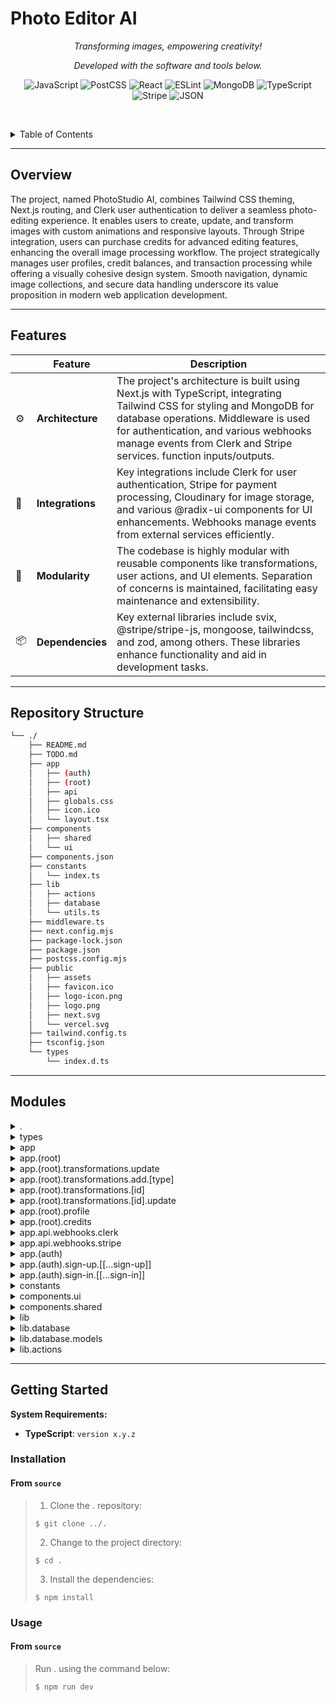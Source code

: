 <p align="center">
  <h1> Photo Editor AI</h1>
</p>
<p align="center">
    <em>Transforming images, empowering creativity!</em>
</p>
<p align="center">
	<!-- local repository, no metadata badges. -->
<p>
<p align="center">
		<em>Developed with the software and tools below.</em>
</p>
<p align="center">
	<img src="https://img.shields.io/badge/JavaScript-F7DF1E.svg?style=default&logo=JavaScript&logoColor=black" alt="JavaScript">
	<img src="https://img.shields.io/badge/PostCSS-DD3A0A.svg?style=default&logo=PostCSS&logoColor=white" alt="PostCSS">
	<img src="https://img.shields.io/badge/React-61DAFB.svg?style=default&logo=React&logoColor=black" alt="React">
	<img src="https://img.shields.io/badge/ESLint-4B32C3.svg?style=default&logo=ESLint&logoColor=white" alt="ESLint">
	<img src="https://img.shields.io/badge/MongoDB-47A248.svg?style=default&logo=MongoDB&logoColor=white" alt="MongoDB">
	<img src="https://img.shields.io/badge/TypeScript-3178C6.svg?style=default&logo=TypeScript&logoColor=white" alt="TypeScript">
	<img src="https://img.shields.io/badge/Stripe-008CDD.svg?style=default&logo=Stripe&logoColor=white" alt="Stripe">
	<img src="https://img.shields.io/badge/JSON-000000.svg?style=default&logo=JSON&logoColor=white" alt="JSON">
</p>

<br><!-- TABLE OF CONTENTS -->

<details>
  <summary>Table of Contents</summary><br>

- [ Overview](#-overview)
- [ Features](#-features)
- [ Repository Structure](#-repository-structure)
- [ Modules](#-modules)
- [ Getting Started](#-getting-started)
  - [ Installation](#-installation)
  - [ Usage](#-usage)
  - [ Tests](#-tests)
- [ Project Roadmap](#-project-roadmap)
- [ Contributing](#-contributing)
- [ License](#-license)
- [ Acknowledgments](#-acknowledgments)
</details>
<hr>

## Overview

The project, named PhotoStudio AI, combines Tailwind CSS theming, Next.js routing, and Clerk user authentication to deliver a seamless photo-editing experience. It enables users to create, update, and transform images with custom animations and responsive layouts. Through Stripe integration, users can purchase credits for advanced editing features, enhancing the overall image processing workflow. The project strategically manages user profiles, credit balances, and transaction processing while offering a visually cohesive design system. Smooth navigation, dynamic image collections, and secure data handling underscore its value proposition in modern web application development.

---

## Features

|     | Feature          | Description                                                                                                                                                                                                                                                                     |
| --- | ---------------- | ------------------------------------------------------------------------------------------------------------------------------------------------------------------------------------------------------------------------------------------------------------------------------- |
| ⚙️  | **Architecture** | The project's architecture is built using Next.js with TypeScript, integrating Tailwind CSS for styling and MongoDB for database operations. Middleware is used for authentication, and various webhooks manage events from Clerk and Stripe services. function inputs/outputs. |
| 🔌  | **Integrations** | Key integrations include Clerk for user authentication, Stripe for payment processing, Cloudinary for image storage, and various @radix-ui components for UI enhancements. Webhooks manage events from external services efficiently.                                           |
| 🧩  | **Modularity**   | The codebase is highly modular with reusable components like transformations, user actions, and UI elements. Separation of concerns is maintained, facilitating easy maintenance and extensibility.                                                                             |
| 📦  | **Dependencies** | Key external libraries include svix, @stripe/stripe-js, mongoose, tailwindcss, and zod, among others. These libraries enhance functionality and aid in development tasks.                                                                                                       |

---

## Repository Structure

```sh
└── ./
    ├── README.md
    ├── TODO.md
    ├── app
    │   ├── (auth)
    │   ├── (root)
    │   ├── api
    │   ├── globals.css
    │   ├── icon.ico
    │   └── layout.tsx
    ├── components
    │   ├── shared
    │   └── ui
    ├── components.json
    ├── constants
    │   └── index.ts
    ├── lib
    │   ├── actions
    │   ├── database
    │   └── utils.ts
    ├── middleware.ts
    ├── next.config.mjs
    ├── package-lock.json
    ├── package.json
    ├── postcss.config.mjs
    ├── public
    │   ├── assets
    │   ├── favicon.ico
    │   ├── logo-icon.png
    │   ├── logo.png
    │   ├── next.svg
    │   └── vercel.svg
    ├── tailwind.config.ts
    ├── tsconfig.json
    └── types
        └── index.d.ts
```

---

## Modules

<details closed><summary>.</summary>

| File                                     | Summary                                                                                                                                                                                                                                                                                                                                                                                                                                                                                                                                                                                                   |
| ---------------------------------------- | --------------------------------------------------------------------------------------------------------------------------------------------------------------------------------------------------------------------------------------------------------------------------------------------------------------------------------------------------------------------------------------------------------------------------------------------------------------------------------------------------------------------------------------------------------------------------------------------------------- |
| [middleware.ts](middleware.ts)           | Implements authentication middleware for specified public routes. Configures route matching rules for the repositorys routes.                                                                                                                                                                                                                                                                                                                                                                                                                                                                             |
| [postcss.config.mjs](postcss.config.mjs) | Enables tailwindcss PostCSS plugin in the parent repository for consistent styling across components.                                                                                                                                                                                                                                                                                                                                                                                                                                                                                                     |
| [next.config.mjs](next.config.mjs)       | Defines remote image patterns for the Next.js app, specifying Cloudinary as a trusted source for external images.                                                                                                                                                                                                                                                                                                                                                                                                                                                                                         |
| [tailwind.config.ts](tailwind.config.ts) | Defines Tailwind CSS theme with custom colors, fonts, animations, and responsive container settings. Extends base Tailwind configuration for project styles. Tailors global design tokens for consistent UI across components and pages. Integrates Tailwind CSS plugin for additional animation utilities.                                                                                                                                                                                                                                                                                               |
| [package-lock.json](package-lock.json)   | The code file in this repository, located in the `app/api` directory, contains the implementation for handling API requests and responses. It serves as a crucial component for managing the communication between the frontend and backend of the application. By defining the endpoints and data structures used for exchanging information, this code helps ensure seamless interaction between different parts of the system. Its functionality is essential for enabling the application to retrieve and update data from external sources, enhancing the overall user experience and functionality. |
| [package.json](package.json)             | Defines the essential project configuration settings and dependencies to run a Next.js app for a photo-editing AI application. Manages scripts for development, building, starting, and linting, alongside various third-party libraries essential for app functionality.                                                                                                                                                                                                                                                                                                                                 |
| [components.json](components.json)       | Defines component configurations for styling and utility aliases. Specifies Tailwind setup, CSS variables, and component paths for improved code cleanliness and organization in the repository.                                                                                                                                                                                                                                                                                                                                                                                                          |
| [tsconfig.json](tsconfig.json)           | Enables TypeScript configuration for Next.js project. Defines compiler options, module settings, and plugin usage. Utilizes paths for module resolution and includes/excludes specific files. Maintains strict type-checking while supporting JSX and ESNext features for seamless development experience within the repository architecture.                                                                                                                                                                                                                                                             |

</details>

<details closed><summary>types</summary>

| File                           | Summary                                                                                                                                                                                                                                                        |
| ------------------------------ | -------------------------------------------------------------------------------------------------------------------------------------------------------------------------------------------------------------------------------------------------------------- |
| [index.d.ts](types/index.d.ts) | Defines various types like CreateUserParams, UpdateUserParams for user data and AddImageParams, UpdateImageParams for image data. Also includes types for CheckoutTransactionParams, CreateTransactionParams for transaction details and URL query parameters. |

</details>

<details closed><summary>app</summary>

| File                           | Summary                                                                                                                                                                                                                                           |
| ------------------------------ | ------------------------------------------------------------------------------------------------------------------------------------------------------------------------------------------------------------------------------------------------- |
| [layout.tsx](app/layout.tsx)   | Defines IBM Plex Sans font style, sets metadata for the app, and wraps children components within a ClerkProvider for theming.                                                                                                                    |
| [globals.css](app/globals.css) | Defines global styling variables and Tailwind utility classes for a web application, including color schemes, layout styles, and typography. Enhances consistency and flexibility across components and pages, ensuring a cohesive design system. |

</details>

<details closed><summary>app.(root)</summary>

| File                                  | Summary                                                                                                                                                                                                                                               |
| ------------------------------------- | ----------------------------------------------------------------------------------------------------------------------------------------------------------------------------------------------------------------------------------------------------- |
| [layout.tsx](<app/(root)/layout.tsx>) | Defines the main layout structure incorporating sidebar, navigation, and content sections. Renders the children elements within a wrapper component and includes a toaster for notifications. Key components for the repositorys visual architecture. |
| [page.tsx](<app/(root)/page.tsx>)     | Renders a homepage with dynamic image content fetched async, based on search query and page number. Displays navigation links with icons. Integrated with a search feature and image collection component.                                            |

</details>

<details closed><summary>app.(root).transformations.update</summary>

| File                                                     | Summary                                                                                                                                                                                          |
| -------------------------------------------------------- | ------------------------------------------------------------------------------------------------------------------------------------------------------------------------------------------------ |
| [page.tsx](<app/(root)/transformations/update/page.tsx>) | Enables updating transformation page UI. Component exported as default to render page content. Key functionality focuses on managing transformation updates within the apps directory structure. |

</details>

<details closed><summary>app.(root).transformations.add.[type]</summary>

| File                                                         | Summary                                                                                                                                                                             |
| ------------------------------------------------------------ | ----------------------------------------------------------------------------------------------------------------------------------------------------------------------------------- |
| [page.tsx](<app/(root)/transformations/add/[type]/page.tsx>) | Enables adding transformation types with user authentication and redirect handling. Renders Header and TransformationForm components with user details for credit balance tracking. |

</details>

<details closed><summary>app.(root).transformations.[id]</summary>

| File                                                   | Summary                                                                                                                                                                                                                                                                                                                    |
| ------------------------------------------------------ | -------------------------------------------------------------------------------------------------------------------------------------------------------------------------------------------------------------------------------------------------------------------------------------------------------------------------- |
| [page.tsx](<app/(root)/transformations/[id]/page.tsx>) | Displays image details, transformation type, and related information. Conditionally renders prompts, colors, and aspect ratios. Shows original and transformed images with download options. Allows updating/deleting images by the author only. Resides in the repository under app/(root)/transformations/[id]/page.tsx. |

</details>

<details closed><summary>app.(root).transformations.[id].update</summary>

| File                                                          | Summary                                                                                                                                                                                                                                                                       |
| ------------------------------------------------------------- | ----------------------------------------------------------------------------------------------------------------------------------------------------------------------------------------------------------------------------------------------------------------------------- |
| [page.tsx](<app/(root)/transformations/[id]/update/page.tsx>) | Enables user to update image transformations. Validates user authentication, fetches user and image details, then displays transformation form based on image type. Mainly resides in app/(root)/transformations/[id]/update/page.tsx in the parent repositorys architecture. |

</details>

<details closed><summary>app.(root).profile</summary>

| File                                      | Summary                                                                                                                                                                                                                                     |
| ----------------------------------------- | ------------------------------------------------------------------------------------------------------------------------------------------------------------------------------------------------------------------------------------------- |
| [page.tsx](<app/(root)/profile/page.tsx>) | Implements user profile page rendering with authentication and user data retrieval using Clerk and custom actions. Displays users credit balance and image manipulation count. Renders a collection of user images with pagination support. |

</details>

<details closed><summary>app.(root).credits</summary>

| File                                      | Summary                                                                                                                                                                                                                                 |
| ----------------------------------------- | --------------------------------------------------------------------------------------------------------------------------------------------------------------------------------------------------------------------------------------- |
| [page.tsx](<app/(root)/credits/page.tsx>) | Enables users to buy credits in exchange for different plans, showcasing features, prices, and inclusions. Validates user authentication and redirects if needed. Initiates checkout process for selected plan with Stripe integration. |

</details>

<details closed><summary>app.api.webhooks.clerk</summary>

| File                                        | Summary                                                                                                                                                                                                                                                  |
| ------------------------------------------- | -------------------------------------------------------------------------------------------------------------------------------------------------------------------------------------------------------------------------------------------------------- |
| [route.ts](app/api/webhooks/clerk/route.ts) | Handles Clerk webhooks to create, update, or delete users based on received events. Verifies event payloads, processes user data, and interacts with the Clerk API to update user metadata. Offers error handling and logs event details for monitoring. |

</details>

<details closed><summary>app.api.webhooks.stripe</summary>

| File                                         | Summary                                                                                                                                                                                                                                         |
| -------------------------------------------- | ----------------------------------------------------------------------------------------------------------------------------------------------------------------------------------------------------------------------------------------------- |
| [route.ts](app/api/webhooks/stripe/route.ts) | Handles incoming Stripe webhook events, constructing and processing the event data to create transactions. Parses relevant information such as payment details and user metadata, then creates transactions and returns a response accordingly. |

</details>

<details closed><summary>app.(auth)</summary>

| File                                  | Summary                                                                                                                                         |
| ------------------------------------- | ----------------------------------------------------------------------------------------------------------------------------------------------- |
| [layout.tsx](<app/(auth)/layout.tsx>) | Defines layout for authentication pages, wrapping child components. Maintains clean separation of concerns in the repositorys app architecture. |

</details>

<details closed><summary>app.(auth).sign-up.[[...sign-up]]</summary>

| File                                                     | Summary                                                                                                                                                                                    |
| -------------------------------------------------------- | ------------------------------------------------------------------------------------------------------------------------------------------------------------------------------------------ |
| [page.tsx](<app/(auth)/sign-up/[[...sign-up]]/page.tsx>) | Enables user sign-up using Clerk in the (auth) section. Directly imports SignUp component from @clerk/nextjs for seamless integration within the repository's authentication architecture. |

</details>

<details closed><summary>app.(auth).sign-in.[[...sign-in]]</summary>

| File                                                     | Summary                                                                                                                                                       |
| -------------------------------------------------------- | ------------------------------------------------------------------------------------------------------------------------------------------------------------- |
| [page.tsx](<app/(auth)/sign-in/[[...sign-in]]/page.tsx>) | Enables user authentication for the application using the @clerk/nextjs library. The SignIn component is rendered to facilitate user sign-in functionalities. |

</details>

<details closed><summary>constants</summary>

| File                           | Summary                                                                                                                                                                                                                                   |
| ------------------------------ | ----------------------------------------------------------------------------------------------------------------------------------------------------------------------------------------------------------------------------------------- |
| [index.ts](constants/index.ts) | Defines navigation links, bottom links, plans, transformation types, aspect ratio options, default values, and credit fee for a web service. Organizes key constants for user interfaces and pricing in the repositorys constants module. |

</details>

<details closed><summary>components.ui</summary>

| File                                               | Summary                                                                                                                                                                                                                                                                                              |
| -------------------------------------------------- | ---------------------------------------------------------------------------------------------------------------------------------------------------------------------------------------------------------------------------------------------------------------------------------------------------- |
| [alert-dialog.tsx](components/ui/alert-dialog.tsx) | Enables custom dialog components with flexible styling in the repositorys UI module. Handles dialog triggers, content layout, title, description, actions, and styling variations for user interactions.                                                                                             |
| [pagination.tsx](components/ui/pagination.tsx)     | Defines reusable pagination components with semantic markup and accessible navigation for web interfaces. Includes pagination container, items, links, previous/next controls, and ellipsis indicator, enhancing user experience in navigating content efficiently.                                  |
| [toaster.tsx](components/ui/toaster.tsx)           | Enables rendering dynamic toasts with titles, descriptions, and actions. Utilizes `useToast` to manage toast state. Integrates with ToastProvider, ToastClose, ToastTitle, ToastDescription, ToastViewport components for a seamless user experience within the UI layer.                            |
| [sheet.tsx](components/ui/sheet.tsx)               | Sheet, SheetTrigger, SheetClose, SheetContent, SheetHeader, SheetFooter, SheetTitle, SheetDescription, SheetOverlay, and SheetPortal. Manages sheet variants styles and animations, enhancing user experience through flexible and customizable sheet display options for the application interface. |
| [label.tsx](components/ui/label.tsx)               | Implements label styling using @radix-ui/react-label for consistent UI across the app. Utilizes class-variance-authority for variant management and React for component handling. Enhances accessibility and visual presentation.                                                                    |
| [use-toast.ts](components/ui/use-toast.ts)         | Enables interactive toasting functionality for the UI components. Manages toast state, actions, and interactions. Integrates with React components to display, update, and dismiss toasts based on user interactions.                                                                                |
| [button.tsx](components/ui/button.tsx)             | Implements a flexible Button component with variant styles for various button types and sizes. Utilizes class-variance-authority for styling control. Allows rendering as a button element or child slot. Central to UI consistency within the repositorys frontend architecture.                    |
| [toast.tsx](components/ui/toast.tsx)               | Defines and configures toast components for a user-friendly notification system within the app UI. Includes toast rendering, actions, close buttons, titles, and descriptions.                                                                                                                       |
| [select.tsx](components/ui/select.tsx)             | Enables custom styling and functionality for select components within the UI, enhancing user experience and visual appeal. Wrapper components handle triggers, content layout, item selection, separators, and scroll buttons.                                                                       |
| [input.tsx](components/ui/input.tsx)               | Improve the user interface by creating a reusable Input component that accepts various attributes. This component enhances the overall look and functionality of forms across the application.                                                                                                       |
| [form.tsx](components/ui/form.tsx)                 | Enables structured form creation with labels, controls, descriptions, and error messages. Facilitates seamless form management and user interaction within the parent repositorys UI components.                                                                                                     |

</details>

<details closed><summary>components.shared</summary>

| File                                                                           | Summary                                                                                                                                                                                                                                                                              |
| ------------------------------------------------------------------------------ | ------------------------------------------------------------------------------------------------------------------------------------------------------------------------------------------------------------------------------------------------------------------------------------ |
| [InsufficientCreditsModal.tsx](components/shared/InsufficientCreditsModal.tsx) | Implements credit check modal with Next.js navigation, alerts for low credits, and options to redirect users to profile or credit purchase page. Enhances user experience and facilitates seamless navigation within the app.                                                        |
| [Search.tsx](components/shared/Search.tsx)                                     | Implements dynamic search functionality that updates the URL query parameters in sync with user input. Handles debouncing to prevent excessive URL updates. Utilizes Next.js image component and custom input component for UI.                                                      |
| [Checkout.tsx](components/shared/Checkout.tsx)                                 | Implements checkout functionality using Stripe for processing transactions. Dynamically loads the Stripe library and handles success/cancel notifications. Allows users to buy credits, triggering a credit checkout process.                                                        |
| [MediaUploader.tsx](components/shared/MediaUploader.tsx)                       | Enables cloud image uploading with customizable success and error notifications. Dynamically displays uploaded images and offers user-friendly image upload functionality. Integrates cloudinary services for enhanced media handling in the application.                            |
| [DeleteConfirmation.tsx](components/shared/DeleteConfirmation.tsx)             | Enables deletion confirmation for images using transitions and an alert dialog. Deletes the image upon confirmation, providing a seamless user experience.                                                                                                                           |
| [SideBarElement.tsx](components/shared/SideBarElement.tsx)                     | Illustrates a dynamic sidebar element for navigation in the app. Determines active status based on current route. Renders labeled icons with interactivity and styling based on active state. Contributing to frontend UI for seamless user navigation.                              |
| [MobileNav.tsx](components/shared/MobileNav.tsx)                               | Enables dynamic navigation rendering based on user authentication status. Utilizes Clerk for authentication handling, Next.js for routing, and Tailwind CSS for styling. Facilitates seamless user experience with mobile-responsive design.                                         |
| [Test.tsx](components/shared/Test.tsx)                                         | Defines a reusable Test component for the UI, contributing to the shared components in the app section. Displays a simple Test headline when rendered.                                                                                                                               |
| [Header.tsx](components/shared/Header.tsx)                                     | Defines a reusable header component for rendering titles and optional subtitles with customizable styles. Promotes consistent UI across the application by encapsulating header presentation logic.                                                                                  |
| [Sidebar.tsx](components/shared/Sidebar.tsx)                                   | Generates a dynamic sidebar with navigation elements and user authentication options. Renders different links based on the users sign-in status. Adapts the sidebar content to display relevant links for signed-in and signed-out users within the parent repositorys UI framework. |
| [TransformationForm.tsx](components/shared/TransformationForm.tsx)             | Enables users to create or update image transformations with a customizable form. Handles submission, image selection, transformation configuration, and credit management. Supports various transformation types based on user input.                                               |
| [TransformedImage.tsx](components/shared/TransformedImage.tsx)                 | Facilitates seamless image transformation rendering and downloading based on Cloudinary configurations. Handles image loading states and user-friendly interactions.                                                                                                                 |
| [CustomField.tsx](components/shared/CustomField.tsx)                           | Facilitates custom form field rendering by integrating React Hook Form control with Zod schema validation. Enhances form input display with customizable labels and messages within a consistent UI structure. Smoothly integrates with TransformationForm schema.                   |
| [Collection.tsx](components/shared/Collection.tsx)                             | Enables rendering of image collections with pagination and search. Displays recent edits, allows navigation between pages, and presents transformation icons. Supports dynamic URL updates for smoother user experience.                                                             |

</details>

<details closed><summary>lib</summary>

| File                     | Summary                                                                                                                                                                                                |
| ------------------------ | ------------------------------------------------------------------------------------------------------------------------------------------------------------------------------------------------------ |
| [utils.ts](lib/utils.ts) | Combines class values, handles errors, generates placeholder loader, modifies URL query params, removes query keys, debounces functions, gets image size, downloads images, and deeply merges objects. |

</details>

<details closed><summary>lib.database</summary>

| File                                    | Summary                                                                                                                                                 |
| --------------------------------------- | ------------------------------------------------------------------------------------------------------------------------------------------------------- |
| [mongoose.ts](lib/database/mongoose.ts) | Manages MongoDB connections with caching for efficient data access, ensuring the availability and integrity of database operations for the application. |

</details>

<details closed><summary>lib.database.models</summary>

| File                                                             | Summary                                                                                                                                                                                                                                                                           |
| ---------------------------------------------------------------- | --------------------------------------------------------------------------------------------------------------------------------------------------------------------------------------------------------------------------------------------------------------------------------- |
| [user.model.ts](lib/database/models/user.model.ts)               | Defines user model schema with essential fields for database. Ensures uniqueness for clerkId, email, and username. Sets defaults for planId and creditBalance. Implements User model using Mongoose for data manipulation in the applications database.                           |
| [transaction.model.ts](lib/database/models/transaction.model.ts) | Defines a Mongoose model for transactions in the database, handling creation timestamps, unique identifiers, payment amounts, user credits, subscription plans, and buyer associations. Encapsulates the transaction schema and maps it to a Mongoose model for data persistence. |
| [image.model.ts](lib/database/models/image.model.ts)             | Defines database schema for images in Mongoose, ensuring structured data storage. Includes fields for title, image details, author information, and timestamps. Supports data retrieval and manipulation for image-related functionality in the project.                          |

</details>

<details closed><summary>lib.actions</summary>

| File                                                         | Summary                                                                                                                                                                                                                                                     |
| ------------------------------------------------------------ | ----------------------------------------------------------------------------------------------------------------------------------------------------------------------------------------------------------------------------------------------------------- |
| [transaction.actions.ts](lib/actions/transaction.actions.ts) | Implements transaction actions for processing credit checkout and creating transactions in the repositorys backend. Handles Stripe payment integration, database operations, and error handling. Interacts with user actions to update credits accordingly. |
| [image.actions.ts](lib/actions/image.actions.ts)             | Implements actions to manage images in the app, such as adding, updating, deleting, and retrieving images. Utilizes cloud services for storage and integrates with the database to perform CRUD operations securely.                                        |
| [user.actions.ts](lib/actions/user.actions.ts)               | Manages user CRUD operations and credit updates, ensuring database connectivity and error handling in the parent repositorys server-side logic.                                                                                                             |

</details>

---

## Getting Started

**System Requirements:**

- **TypeScript**: `version x.y.z`

### Installation

<h4>From <code>source</code></h4>

> 1. Clone the . repository:
>
> ```console
> $ git clone ../.
> ```
>
> 2. Change to the project directory:
>
> ```console
> $ cd .
> ```
>
> 3. Install the dependencies:
>
> ```console
> $ npm install
> ```

### Usage

<h4>From <code>source</code></h4>

> Run . using the command below:
>
> ```console
> $ npm run dev
> ```

